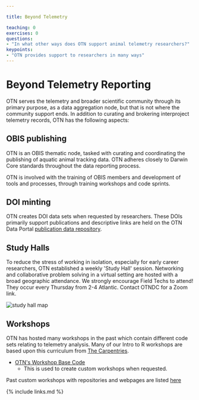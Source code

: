 ```yaml
---

title: Beyond Telemetry

teaching: 0
exercises: 0
questions:
- "In what other ways does OTN support animal telemetry researchers?"
keypoints:
- "OTN provides support to researchers in many ways"
---
```



# Beyond Telemetry Reporting

OTN serves the telemetry and broader scientific community through its primary purpose, as a data aggregation node, but that is not where the community support ends.  In addition to curating and brokering interproject telemetry records, OTN has the following aspects:

## OBIS publishing

OTN is an OBIS thematic node, tasked with curating and coordinating the publishing of aquatic animal tracking data. OTN adheres closely to Darwin Core standards throughout the data reporting process.

OTN is involved with the training of OBIS members and development of tools and processes, through training workshops and code sprints.

## DOI minting

OTN creates DOI data sets when requested by researchers. These DOIs primarily support publications and descriptive links are held on the OTN Data Portal [publication data repository](https://members.oceantrack.org/data/pblctn_data).

## Study Halls

To reduce the stress of working in isolation, especially for early career researchers, OTN established a weekly 'Study Hall' session. Networking and collaborative problem solving in a virtual setting are hosted with a broad geographic attendance. We strongly encourage Field Techs to attend! They occur every Thursday from 2-4 Atlantic. Contact OTNDC for a Zoom link.

![study hall map](../fig/study_hall_attendees.jpg)

## Workshops

OTN has hosted many workshops in the past which contain different code sets relating to telemetry analysis. Many of our Intro to R workshops are based upon this curriculum from [The Carpentries](https://datacarpentry.org/R-ecology-lesson/).

- [OTN's Workshop Base Code](https://ocean-tracking-network.github.io/otn-workshop-base/)
    - This is used to create custom workshops when requested.

Past custom workshops with repositories and webpages are listed [here](https://ocean-tracking-network.github.io/otn-workshop-base/16-other-curriculums/index.html)


{% include links.md %}